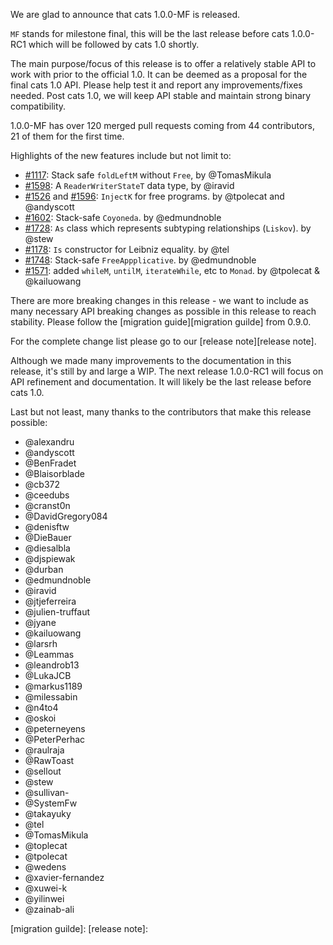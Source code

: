 We are glad to announce that cats 1.0.0-MF is released. 

`MF` stands for milestone final,
this will be the last release before cats 1.0.0-RC1 which will be followed by cats 1.0 shortly. 

The main purpose/focus of this release is to offer a relatively stable API to work with prior to the official 1.0.
It can be deemed as a proposal for the final cats 1.0 API. Please help test it and report any improvements/fixes
needed. Post cats 1.0, we will keep API stable and maintain strong binary compatibility. 

1.0.0-MF has over 120 merged pull requests coming from 44 contributors, 21 of them for the first time.

Highlights of the new features include but not limit to:

* [#1117](https://github.com/typelevel/cats/pull/1117): Stack safe `foldLeftM` without `Free`, by @TomasMikula 
* [#1598](https://github.com/typelevel/cats/pull/1598): A `ReaderWriterStateT` data type, by @iravid
* [#1526](https://github.com/typelevel/cats/pull/1526) and [#1596](https://github.com/typelevel/cats/pull/1596): `InjectK` for free programs. by @tpolecat and @andyscott
* [#1602](https://github.com/typelevel/cats/pull/1602): Stack-safe `Coyoneda`. by @edmundnoble
* [#1728](https://github.com/typelevel/cats/pull/1728): `As` class which represents subtyping relationships (`Liskov`). by @stew
* [#1178](https://github.com/typelevel/cats/pull/1178): `Is` constructor for Leibniz equality. by @tel
* [#1748](https://github.com/typelevel/cats/pull/1748): Stack-safe `FreeAppplicative`. by @edmundnoble
* [#1571](https://github.com/typelevel/cats/pull/1571): added `whileM`, `untilM`, `iterateWhile`, etc to `Monad`. by @tpolecat & @kailuowang

There are more breaking changes in this release - we want to include as many necessary API breaking changes as possible in this release 
to reach stability. 
Please follow the [migration guide][migration guilde] from 0.9.0. 

For the complete change list please go to our [release note][release note]. 

Although we made many improvements to the documentation in this release, it's still by and large a WIP.
The next release 1.0.0-RC1 will focus on API refinement and documentation. It will likely be the last 
release before cats 1.0. 

Last but not least, many thanks to the contributors that make this release possible:

* @alexandru
* @andyscott
* @BenFradet
* @Blaisorblade
* @cb372
* @ceedubs
* @cranst0n
* @DavidGregory084
* @denisftw
* @DieBauer
* @diesalbla
* @djspiewak
* @durban
* @edmundnoble
* @iravid
* @jtjeferreira
* @julien-truffaut
* @jyane
* @kailuowang
* @larsrh
* @Leammas
* @leandrob13
* @LukaJCB
* @markus1189
* @milessabin
* @n4to4
* @oskoi
* @peterneyens
* @PeterPerhac
* @raulraja
* @RawToast
* @sellout
* @stew
* @sullivan-
* @SystemFw
* @takayuky
* @tel
* @TomasMikula
* @toplecat
* @tpolecat
* @wedens
* @xavier-fernandez
* @xuwei-k
* @yilinwei
* @zainab-ali 



[migration guilde]: 
[release note]:
